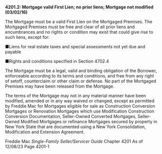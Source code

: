 **4201.2: Mortgage valid First Lien; no prior liens; Mortgage not
modified (03/02/16)**

The Mortgage must be a valid First Lien on the Mortgaged Premises. The
Mortgaged Premises must be free and clear of all prior liens and
encumbrances and no rights or condition may exist that could give rise
to such liens, except for:

■Liens for real estate taxes and special assessments not yet due and
payable

■Rights and conditions specified in Section 4702.4

The Mortgage must be a legal, valid and binding obligation of the
Borrower, enforceable according to its terms and conditions, and free
from any right of setoff, counterclaim or other claim or defense. No
part of the Mortgaged Premises may have been released from the Mortgage.

The terms of the Mortgage may not in any material manner have been
modified, amended or in any way waived or changed, except as permitted
by Freddie Mac for Mortgages eligible for sale as Construction
Conversion Mortgages or Renovation Mortgages which use Modification
Construction Conversion Documentation, Seller-Owned Converted Mortgages,
Seller-Owned Modified Mortgages or refinance Mortgages secured by
property in New York State that are documented using a New York
Consolidation, Modification and Extension Agreement.

Freddie Mac *Single-Family Seller/Servicer Guide* Chapter 4201 As of
12/08/23 Page 4201-1